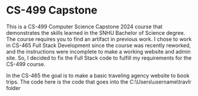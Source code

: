 # CS-499 Capstone
This is a CS-499 Computer Science Capstone 2024 course that demonstrates the skills learned in the SNHU Bachelor of Science degree. The course requires you to find an artifact in previous work. I chose to work in CS-465 Full Stack Development since the course was recently reworked, and the instructions were incomplete to make a working website and admin site. So, I decided to fix the Full Stack code to fulfill my requirements for the CS-499 course.

In the CS-465 the goal is to make a basic traveling agency website to book trips. The code here is the code that goes into the C:\Users\username\travlr folder
